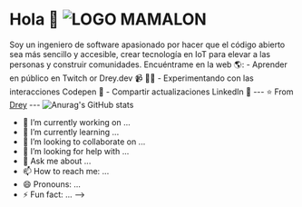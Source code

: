 # Hola 💬 ![LOGO MAMALON](https://github.com/user-attachments/assets/ad9383f9-f0d2-4b83-aa2c-537c904b1820)
 Soy un ingeniero de software apasionado por hacer que el código abierto sea más sencillo y accesible, crear tecnología en IoT para elevar a las personas y construir comunidades. Encuéntrame en la web 🌎: - Aprender en público en Twitch or Drey.dev 📹 ✍🏾 - Experimentando con las interacciones Codepen 🏓 - Compartir actualizaciones LinkedIn 💼 --- ⭐️ From [Drey](https://github.com/Dreyuix) --- ![Anurag's GitHub stats](https://github-readme-stats.vercel.app/api?username=Dreyuix&show_icons=true&theme=transparent)
- 🔭 I’m currently working on ...
- 🌱 I’m currently learning ...
- 👯 I’m looking to collaborate on ...
- 🤔 I’m looking for help with ...
- 💬 Ask me about ...
- 📫 How to reach me: ...
- 😄 Pronouns: ...
- ⚡ Fun fact: ...
-->
